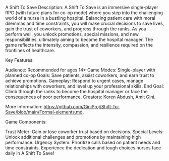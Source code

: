 A Shift To Save
Description: A Shift To Save is an immersive single-player RPG (with future plans for co-op mode) where you step into the challenging world of a nurse in a bustling hospital. Balancing patient care with moral dilemmas and time constraints, you will make crucial decisions to save lives, gain the trust of coworkers, and progress through the ranks. As you perform well, you unlock promotions, special missions, and new responsibilities, ultimately aiming to become the hospital manager. The game reflects the intensity, compassion, and resilience required on the frontlines of healthcare.

Key Features:

Audience: Recommended for ages 14+
Game Modes: Single-player with planned co-op
Goals: Save patients, assist coworkers, and earn trust to achieve promotions.
Gameplay: Respond to urgent cases, manage relationships with coworkers, and level up your professional skills.
End Goal: Climb through the ranks to become the hospital manager or face the consequences of poor performance.
Creators: Koren Abdush, Amit Gini.

More Information: https://github.com/GiniProj/Shift-To-Save/blob/main/Formal-elements.md.

Game Components:

Trust Meter: Gain or lose coworker trust based on decisions.
Special Levels: Unlock additional challenges and promotions by maintaining high performance.
Urgency System: Prioritize calls based on patient needs and time constraints.
Experience the dedication and tough choices nurses face daily in A Shift To Save!
